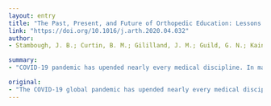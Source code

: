 ```yaml
---
layout: entry
title: "The Past, Present, and Future of Orthopedic Education: Lessons Learned From the COVID-19 Pandemic"
link: "https://doi.org/10.1016/j.arth.2020.04.032"
author:
- Stambough, J. B.; Curtin, B. M.; Gililland, J. M.; Guild, G. N.; Kain, M. S.; Karas, V.; Keeney, J. A.; Plancher, K. D.; Moskal, J. T.

summary:
- "COVID-19 pandemic has upended nearly every medical discipline. In many areas of the country, elective orthopedic surgery has completely stopped to ensure resources are available for the critically ill and to minimize the spread of disease. Most national and international orthopedic conferences, training programs, and workshops have been postponed or canceled. We are now critically evaluating the delivery of education to our colleagues as well as residents and fellows."

original:
- "The COVID-19 global pandemic has upended nearly every medical discipline, dramatically impacted patient care and has had far-reaching effects on surgeon education. In many areas of the country, elective orthopedic surgery has completely stopped to ensure that resources are available for the critically ill and to minimize the spread of disease. COVID-19 is forcing many around the world to re-evaluate existing processes and organizations and adapt to carry out business, of which medicine and education are not immune. Most national and international orthopedic conferences, training programs, and workshops have been postponed or canceled, and we are now critically evaluating the delivery of education to our colleagues as well as residents and fellows. This article describes the evolution of orthopedic education and significant paradigm shifts necessary to continue to teach ourselves and the future leaders of our noble profession."
---
```



